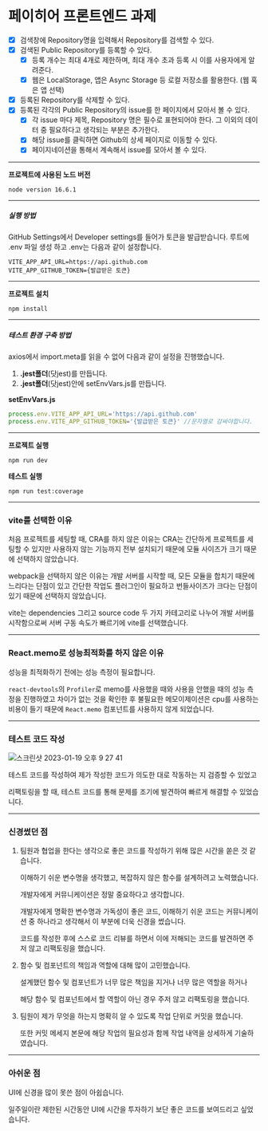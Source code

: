 # 페이히어 프론트엔드 과제
- [x] 검색창에 Repository명을 입력해서 Repository를 검색할 수 있다.
- [x] 검색된 Public Repository를 등록할 수 있다.
    - [x] 등록 개수는 최대 4개로 제한하며, 최대 개수 초과 등록 시 이를 사용자에게 알려준다.
    - [x] 웹은 LocalStorage, 앱은 Async Storage 등 로컬 저장소를 활용한다. (웹 혹은 앱 선택)
- [x] 등록된 Repository를 삭제할 수 있다.
- [x] 등록된 각각의 Public Repository의 issue를 한 페이지에서 모아서 볼 수 있다.
    - [x] 각 issue 마다 제목, Repository 명은 필수로 표현되어야 한다. 그 이외의 데이터 중 필요하다고 생각되는 부분은 추가한다.
    - [x] 해당 issue를 클릭하면 Github의 상세 페이지로 이동할 수 있다.
    - [x] 페이지네이션을 통해서 계속해서 issue를 모아서 볼 수 있다.

---
**프로젝트에 사용된 노드 버전**
```shell
node version 16.6.1
```
---
##### 실행 방법
GitHub Settings에서 Developer settings를 들어가 토큰을 발급받습니다.
루트에 .env 파일 생성 하고 .env는 다음과 같이 설정합니다.
```
VITE_APP_API_URL=https://api.github.com
VITE_APP_GITHUB_TOKEN={발급받은 토큰}
```
---
**프로젝트 설치**
```shell
npm install
```
---
##### 테스트 환경 구축 방법
axios에서 import.meta를 읽을 수 없어 다음과 같이 설정을 진행했습니다.
1. **.jest폴더**(닷jest)를 만듭니다.
2. **.jest폴더**(닷jest)안에 setEnvVars.js를 만듭니다.

**setEnvVars.js**
```js
process.env.VITE_APP_API_URL='https://api.github.com'
process.env.VITE_APP_GITHUB_TOKEN='{발급받은 토큰}' //문자열로 감싸야합니다.
```
---
**프로젝트 실행**
```shell
npm run dev
```
**테스트 실행**
```shell
npm run test:coverage
```
---
### vite를 선택한 이유
처음 프로젝트를 세팅할 때, CRA를 하지 않은 이유는 CRA는 간단하게 프로젝트를 세팅할 수 있지만 
사용하지 않는 기능까지 전부 설치되기 때문에 모듈 사이즈가 크기 때문에 선택하지 않았습니다. 

webpack을 선택하지 않은 이유는 개발 서버를 시작할 때, 모든 모듈을 합치기 때문에 느리다는 단점이 있고 
간단한 작업도 플러그인이 필요하고 번들사이즈가 크다는 단점이 있기 때문에 선택하지 않았습니다.

vite는 dependencies 그리고 source code 두 가지 카테고리로 나누어 개발 서버를 시작함으로써 서버 구동 속도가 빠르기에 vite를 선택했습니다.

---
### React.memo로 성능최적화를 하지 않은 이유
성능을 최적화하기 전에는 성능 측정이 필요합니다.

`react-devtools`의 `Profiler`로 memo를 사용했을 때와 사용을 안했을 때의 성능 측정을 진행하였고 
차이가 없는 것을 확인한 후 불필요한 메모이제이션은 cpu를 사용하는 비용이 들기 때문에 `React.memo` 컴포넌트를 사용하지 않게 되었습니다. 

---

### 테스트 코드 작성
![스크린샷 2023-01-19 오후 9 27 41](https://user-images.githubusercontent.com/59111836/213443035-32814bff-4305-49e7-bc76-8d9220612e18.png)

테스트 코드를 작성하여 제가 작성한 코드가 의도한 대로 작동하는 지 검증할 수 있었고

리팩토링을 할 때, 테스트 코드를 통해 문제를 조기에 발견하여 빠르게 해결할 수 있었습니다.

---
### 신경썼던 점
1. 팀원과 협업을 한다는 생각으로 좋은 코드를 작성하기 위해 많은 시간을 쏟은 것 같습니다.
   
   이해하기 쉬운 변수명을 생각했고, 복잡하지 않은 함수를 설계하려고 노력했습니다.
   
   개발자에게 커뮤니케이션은 정말 중요하다고 생각합니다.
   
   개발자에게 명확한 변수명과 가독성이 좋은 코드, 이해하기 쉬운 코드는 커뮤니케이션 중 하나라고 생각해서 이 부분에 더욱 신경을 썼습니다.
   
   코드를 작성한 후에 스스로 코드 리뷰를 하면서 이에 저해되는 코드를 발견하면 주저 않고 리팩토링을 했습니다.

2. 함수 및 컴포넌트의 책임과 역할에 대해 많이 고민했습니다.
   
   설계했던 함수 및 컴포넌트가 너무 많은 책임을 지거나 너무 많은 역할을 하거나
   
   해당 함수 및 컴포넌트에서 할 역할이 아닌 경우 주저 않고 리팩토링을 했습니다.

3. 팀원이 제가 무엇을 하는지 명확히 알 수 있도록 작업 단위로 커밋을 했습니다.
   
   또한 커밋 메세지 본문에 해당 작업의 필요성과 함께 작업 내역을 상세하게 기술하였습니다.

---
### 아쉬운 점
UI에 신경을 많이 못쓴 점이 아쉽습니다.

일주일이란 제한된 시간동안 UI에 시간을 투자하기 보단 좋은 코드를 보여드리고 싶었습니다.
